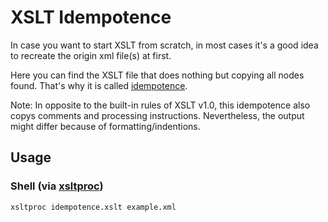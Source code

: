 # XSLT Idempotence

In case you want to start XSLT from scratch, in most cases it's a good idea to recreate the origin xml file(s) at first.

Here you can find the XSLT file that does nothing but copying all nodes found. That's why it is called [idempotence](https://en.wikipedia.org/wiki/Idempotence).

Note: In opposite to the built-in rules of XSLT v1.0, this idempotence also copys comments and processing instructions.
Nevertheless, the output might differ because of formatting/indentions.

## Usage

### Shell (via [xsltproc](https://linux.die.net/man/1/xsltproc))

```bash
xsltproc idempotence.xslt example.xml
```
